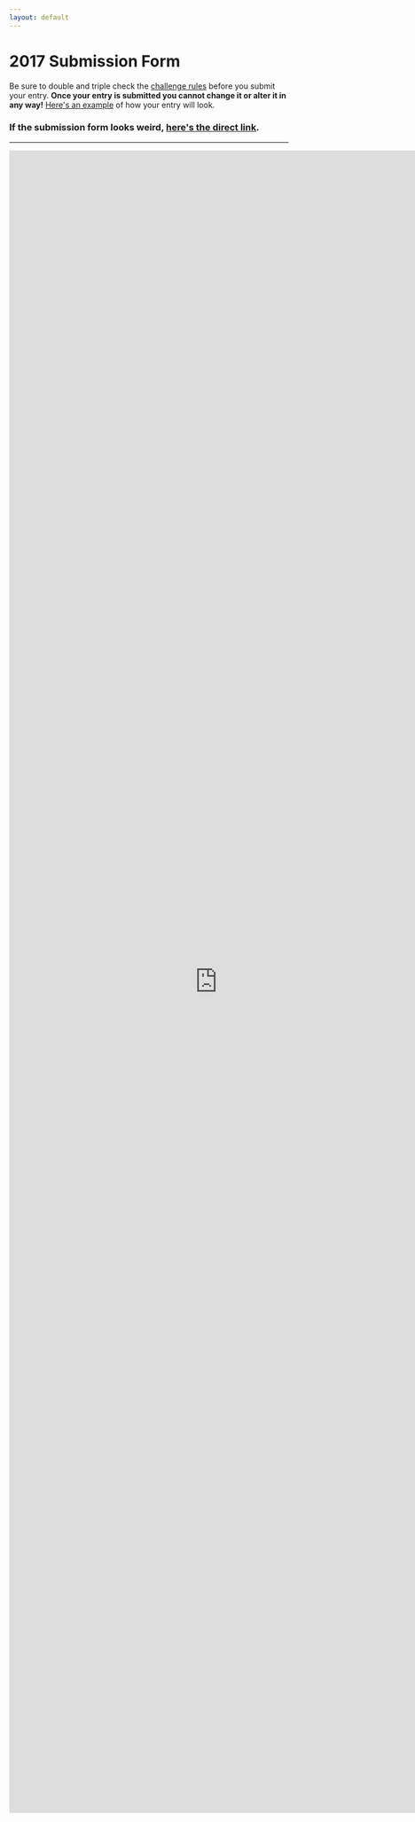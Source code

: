 ```yaml
---
layout: default
---
```


# 2017 Submission Form

Be sure to double and triple check the [challenge rules]({{site.baseurl}}/) before you submit your entry. **Once your entry is submitted you cannot change it or alter it in any way!** [Here's an example]({{site.baseurl}}/2017example) of how your entry will look.

### If the submission form looks weird, [here's the direct link](https://docs.google.com/forms/d/e/1FAIpQLSfmt-Ivu6xfqgwlqvi_ooL28mRvMfOmj-52vbpknEjTHcgozg/viewform?usp=sf_link).

<hr>

<iframe src="https://docs.google.com/forms/d/e/1FAIpQLSfmt-Ivu6xfqgwlqvi_ooL28mRvMfOmj-52vbpknEjTHcgozg/viewform?embedded=true" width="750" height="3000" frameborder="0" marginheight="0" marginwidth="0">Loading...</iframe>